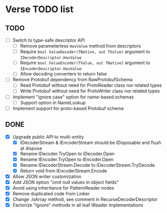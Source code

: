 Verse TODO list
===============

TODO
----

- [ ] Switch to type-safe descriptor API
  - [ ] Remove parameterless `HasValue` method from descriptors
  - [ ] Require `bool ValueDecoder(TNative, out TValue)` argument to `IDecoderDescriptor.HasValue`
  - [ ] Require `bool ValueEncoder(TValue, out TNative)` argument to `IEncoderDescriptor.HasValue`
  - [ ] Allow decoding converters to return false  
- [ ] Remove Protobuf dependency from RawProtobufSchema
  - [ ] Read Protobuf without need for ProtoReader class nor related types
  - [ ] Write Protobuf without need for ProtoWriter class nor related types
- [ ] Implement "ignore case" option for name-based schemas
  - [ ] Support option in NameLookup
- [ ] Implement support for proto-based Protobuf schema

DONE
----

- [x] Upgrade public API to multi-entity
  - [x] IDecoderStream & IEncoderStream should be IDisposable and flush at dispose
  - [x] Rename IDecoder.TryOpen to IDecoder.Open
  - [x] Rename IEncoder.TryOpen to IEncoder.Open
  - [x] Rename IDecoderStream.Decode to IDecoderStream.TryDecode
  - [x] Return void from IEncoderStream.Encode
- [x] Allow JSON writer customization
- [x] Add JSON option "omit null values in object fields"
- [x] Avoid using inheritance for PatternReader nodes
- [x] Remove duplicated code from Linker
- [x] Change .IsArray method, see comment in RecurseDecoderDescriptor
- [x] Factorize "Ignore" methods in all leaf IReader implementations
